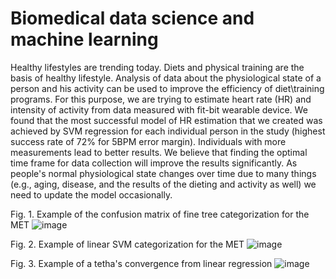 # Biomedical data science and machine learning
Healthy lifestyles are trending today. Diets and physical training are the basis of healthy lifestyle. Analysis of data about the physiological state of a person and his activity can be used to improve the efficiency of diet\training programs. For this purpose, we are trying to estimate heart rate (HR) and intensity of activity from data measured with fit-bit wearable device. We found that the most successful model of HR estimation that we created was achieved by SVM regression for each individual person in the study (highest success rate of 72% for 5BPM error margin). Individuals with more measurements lead to better results. We believe that finding the optimal time frame for data collection will improve the results significantly. As people's normal physiological state changes over time due to many things (e.g., aging, disease, and the results of the dieting and activity as well) we need to update the model occasionally.

Fig. 1.	Example of the confusion matrix of fine tree categorization for the MET
![image](https://user-images.githubusercontent.com/111680890/220383787-9d9d2263-40a7-4b68-ab2a-1a04756d50f6.png)

Fig. 2.	Example of linear SVM categorization for the MET
![image](https://user-images.githubusercontent.com/111680890/220383901-e0c04504-611a-4797-9196-13869a9b7a60.png)

Fig. 3. Example of a tetha's convergence from linear regression
![image](https://user-images.githubusercontent.com/111680890/220384062-f34aa44e-5d9b-45e7-a0cf-f9432163a534.png)
